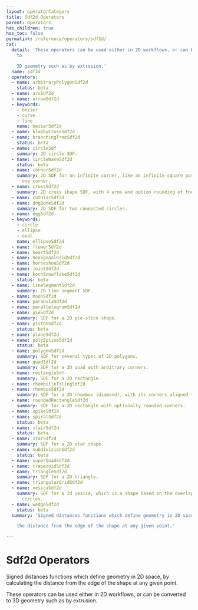 ```yaml
---
layout: operatorCategory
title: Sdf2d Operators
parent: Operators
has_children: true
has_toc: false
permalink: /reference/operators/sdf2d/
cat:
  detail: 'These operators can be used either in 2D workflows, or can be converted
    to

    3D geometry such as by extrusion.'
  name: sdf2d
  operators:
  - name: arbitraryPolygonSdf2d
    status: beta
  - name: arcSdf2d
  - name: arrowSdf2d
  - keywords:
    - bezier
    - curve
    - line
    name: bezierSdf2d
  - name: blobbyCrossSdf2d
  - name: branchingTreeSdf2d
    status: beta
  - name: circleSdf
    summary: 2D circle SDF.
  - name: circleWaveSdf2d
    status: beta
  - name: cornerSdf2d
    summary: 2D SDF for an infinite corner, like an infinite square positioned by
      one corner.
  - name: crossSdf2d
    summary: 2D cross shape SDF, with 4 arms and option rounding of the intersections.
  - name: cutDiscSdf2d
  - name: dogBoneSdf2d
    summary: 2D SDF for two connected circles.
  - name: eggSdf2d
  - keywords:
    - circle
    - ellipse
    - oval
    name: ellipseSdf2d
  - name: flowerSdf2d
  - name: heartSdf2d
  - name: hexagonalGridSdf2d
  - name: horseshoeSdf2d
  - name: jointSdf2d
  - name: kochSnowflakeSdf2d
    status: beta
  - name: lineSegmentSdf2d
    summary: 2D line segment SDF.
  - name: moonSdf2d
  - name: parabolaSdf2d
  - name: parallelogramSdf2d
  - name: pieSdf2d
    summary: SDF for a 2D pie-slice shape.
  - name: pistonSdf2d
    status: beta
  - name: planeSdf2d
  - name: polySplineSdf2d
    status: beta
  - name: polygonSdf2d
    summary: SDF for several types of 2D polygons.
  - name: quadSdf2d
    summary: SDF for a 2D quad with arbitrary corners.
  - name: rectangleSdf
    summary: SDF for a 2D rectangle.
  - name: rhombilleTilingSdf2d
  - name: rhombusSdf2d
    summary: SDF for a 2D rhombus (diamond), with its corners aligned to the axes.
  - name: roundedRectangleSdf2d
    summary: SDF for a 2D rectangle with optionally rounded corners.
  - name: spikeSdf2d
  - name: spiralSdf2d
    status: beta
  - name: stairSdf2d
    status: beta
  - name: starSdf2d
    summary: SDF for a 2D star shape.
  - name: subdivisionSdf2d
    status: beta
  - name: superQuadSdf2d
  - name: trapezoidSdf2d
  - name: triangleSdf2d
    summary: SDF for a 2D triangle.
  - name: triangularGridSdf2d
  - name: vesicaSdf2d
    summary: SDF for a 2d vesica, which is a shape based on the overlap between two
      circles.
  - name: wedgeSdf2d
    status: beta
  summary: 'Signed distances functions which define geometry in 2D space, by calculating

    the distance from the edge of the shape at any given point.'

---
```


# Sdf2d Operators

Signed distances functions which define geometry in 2D space, by calculating
the distance from the edge of the shape at any given point.

These operators can be used either in 2D workflows, or can be converted to
3D geometry such as by extrusion.

